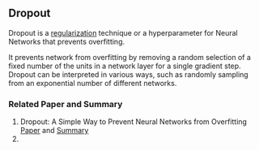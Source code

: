 ## Dropout

Dropout is a [regularization](../R/regularization.md) technique or a hyperparameter for Neural Networks that prevents overfitting.

It prevents network from overfitting by removing a random selection of a fixed number of the units in a network layer for a single gradient step. Dropout can be interpreted in various ways, such as randomly sampling from an exponential number of different networks. 

### Related Paper and Summary
1. Dropout: A Simple Way to Prevent Neural Networks from
Overfitting [Paper](../paper/) and [Summary]()
2. 